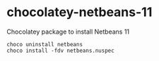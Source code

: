 # chocolatey-netbeans-11

Chocolatey package to install Netbeans 11

```
choco uninstall netbeans
choco install -fdv netbeans.nuspec
```
